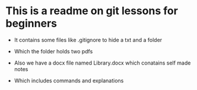 # This is a readme on git lessons for beginners
* It contains some files like .gitignore to hide a txt and a folder 
* Which the folder holds two pdfs

* Also we have a docx file named Library.docx which conatains self made notes
* Which includes commands and explanations
